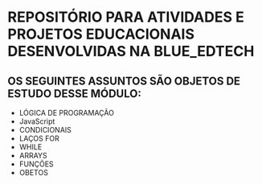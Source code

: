 # REPOSITÓRIO PARA ATIVIDADES E PROJETOS EDUCACIONAIS DESENVOLVIDAS NA BLUE_EDTECH

## OS SEGUINTES ASSUNTOS SÃO OBJETOS DE ESTUDO DESSE MÓDULO:
* LÓGICA DE PROGRAMAÇÃO
* JavaScript
* CONDICIONAIS
* LAÇOS FOR
* WHILE
* ARRAYS
* FUNÇÕES
* OBETOS

